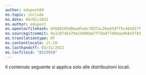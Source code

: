 ```yaml
---
author: edupont04
ms.topic: include
ms.date: 04/01/2022
ms.author: edupont
ms.openlocfilehash: b5688265d0ead5e4c7037ac26ed3dff5c481657f
ms.sourcegitcommit: 8a12074b170a14d98ab7ffdad77d66aed64e5783
ms.translationtype: HT
ms.contentlocale: it-CH
ms.lasthandoff: 03/31/2022
ms.locfileid: "8515919"
---
```

Il contenuto seguente si applica solo alle distribuzioni locali.